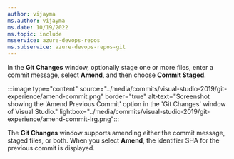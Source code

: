 ```yaml
---
author: vijayma
ms.author: vijayma
ms.date: 10/19/2022
ms.topic: include
msservice: azure-devops-repos
ms.subservice: azure-devops-repos-git
---
```


In the **Git Changes** window, optionally stage one or more files, enter a commit message, select **Amend**, and then choose **Commit Staged**.

:::image type="content" source="../media/commits/visual-studio-2019/git-experience/amend-commit.png" border="true" alt-text="Screenshot showing the 'Amend Previous Commit' option in the 'Git Changes' window of Visual Studio." lightbox="../media/commits/visual-studio-2019/git-experience/amend-commit-lrg.png":::

The **Git Changes** window supports amending either the commit message, staged files, or both. When you select **Amend**, the identifier SHA for the previous commit is displayed.
